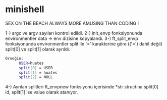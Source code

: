 # minishell
SEX ON THE BEACH ALWAYS MORE AMUSING THAN CODING !


1-) argc ve argv sayıları kontrol edildi.
2-) init_envp fonksiyonunda environmentler data -> env dizisine kopyalandı.
3-) ft_split_envp fonksiyonunda environmentler split ile '=' karakterine göre (('=') dahil değil) split[0] ve split[1] olarak ayrıldı.
```sh
Örneğin:
      USER=huates
      split[0] = USER
      split[1] = huates
      split[2] = NULL
```
4-) Ayrılan splitleri ft_envpnew fonksiyonu içerisinde *str structına split[0] id, split[1] ise value olarak atanıyor.
